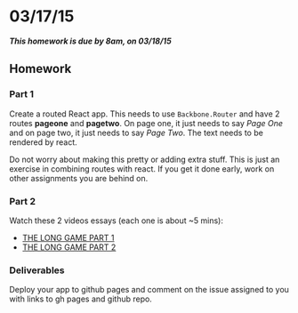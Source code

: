 # 03/17/15

___This homework is due by 8am, on 03/18/15___

## Homework

### Part 1

Create a routed React app. This needs to use `Backbone.Router` and have 2 routes __pageone__ and __pagetwo__. On page one, it just needs to say _Page One_ and on page two, it just needs to say _Page Two_. The text needs to be rendered by react.

Do not worry about making this pretty or adding extra stuff. This is just an exercise in combining routes with react. If you get it done early, work on other assignments you are behind on.

### Part 2

Watch these 2 videos essays (each one is about ~5 mins):

* [THE LONG GAME PART 1](http://delve.tv/the-long-game-part-one/#video_middle)
* [THE LONG GAME PART 2](http://delve.tv/the-long-game-part-2/#video_middle)

### Deliverables

Deploy your app to github pages and comment on the issue assigned to you with links to gh pages and github repo.

